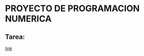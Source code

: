 # PROYECTO DE PROGRAMACION NUMERICA
## Tarea:
[link](https://github.com/CarlosGMB/PROYECTO-NUMERICA/blob/main/Birge-Vieta-CarlosGabrielMartinez.py)
